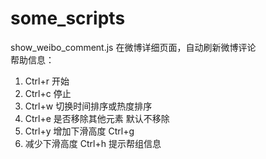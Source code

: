 # some_scripts

show_weibo_comment.js 在微博详细页面，自动刷新微博评论  
帮助信息：  
1. Ctrl+r 开始 
2. Ctrl+c 停止 
3. Ctrl+w 切换时间排序或热度排序  
4. Ctrl+e 是否移除其他元素 默认不移除 
5. Ctrl+y 增加下滑高度 Ctrl+g 
6. 减少下滑高度 Ctrl+h 提示帮组信息
